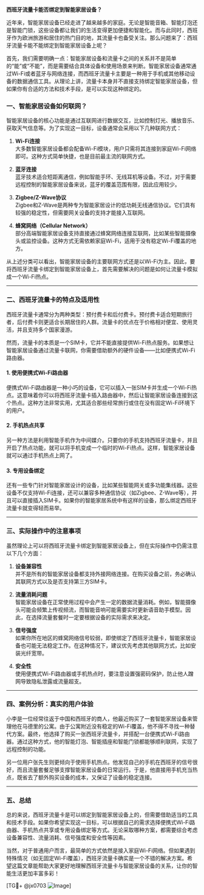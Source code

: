 **西班牙流量卡能否绑定到智能家居设备？**

近年来，智能家居设备已经走进了越来越多的家庭。无论是智能音箱、智能灯泡还是智能门锁，这些设备都让我们的生活变得更加便捷和智能化。而与此同时，西班牙作为欧洲旅游和居住的热门目的地，其流量卡也备受关注。那么问题来了：西班牙流量卡能不能绑定到智能家居设备上呢？

首先，我们需要明确一点：智能家居设备和流量卡之间的关系并不是简单的“能”或“不能”，而是需要结合具体设备和使用场景来判断。智能家居设备通常通过Wi-Fi或者蓝牙与网络连接，而西班牙流量卡主要是一种用于手机或其他移动设备的数据通信工具。从理论上讲，流量卡本身并不直接支持绑定智能家居设备，但如果你有合适的方法和技术手段，是可以实现这种绑定的。

### 一、智能家居设备如何联网？

智能家居设备的核心功能是通过互联网进行数据交互，比如控制灯光、播放音乐、获取天气信息等。为了实现这一目标，设备通常会采用以下几种联网方式：

1. **Wi-Fi连接**  
   大多数智能家居设备都会配备Wi-Fi模块，用户只需将其连接到家庭Wi-Fi网络即可。这种方式简单快捷，也是目前最主流的联网方式。

2. **蓝牙连接**  
   蓝牙技术适合短距离通信，例如智能手环、无线耳机等设备。不过，对于需要远程控制的智能家居设备来说，蓝牙的覆盖范围有限，因此应用较少。

3. **Zigbee/Z-Wave协议**  
   Zigbee和Z-Wave是两种专为智能家居设计的低功耗无线通信协议。它们具有较强的稳定性，但需要网关设备的支持才能接入互联网。

4. **蜂窝网络（Cellular Network）**  
   部分高端智能家居设备支持直接通过蜂窝网络连接互联网，比如某些智能摄像头或监控设备。这种方式无需依赖家庭Wi-Fi，适用于没有稳定Wi-Fi覆盖的地方。

从上述分类可以看出，智能家居设备的主要联网方式还是以Wi-Fi为主。因此，要将西班牙流量卡绑定到智能家居设备上，首先需要解决的问题是如何让流量卡模拟成一个Wi-Fi热点。

---

### 二、西班牙流量卡的特点及适用性

西班牙流量卡通常分为两种类型：预付费卡和后付费卡。预付费卡适合短期旅行者，后付费卡则更适合长期居住的人群。流量卡的优点在于价格相对便宜、使用灵活，并且支持多个国家漫游。

然而，流量卡的本质是一个SIM卡，它并不能直接提供Wi-Fi热点服务。如果想让智能家居设备通过流量卡联网，你需要借助额外的硬件设备——比如便携式Wi-Fi路由器。

#### 1. 使用便携式Wi-Fi路由器
便携式Wi-Fi路由器是一种小巧的设备，它可以插入一张SIM卡并生成一个Wi-Fi热点。这意味着你可以将西班牙流量卡插入路由器中，然后让智能家居设备连接到这个热点。这种方法非常实用，尤其适合那些经常旅行或住在没有固定Wi-Fi环境下的用户。

#### 2. 手机热点共享
另一种方法是利用智能手机作为中间媒介。只要你的手机支持西班牙流量卡，并且开启了热点功能，就可以将手机变成一个临时的Wi-Fi热点。这样，智能家居设备就可以通过手机热点上网了。

#### 3. 专用设备绑定
还有一些专门针对智能家居设计的设备，比如某些智能网关或多功能集线器。这些设备不仅支持Wi-Fi连接，还可以兼容多种通信协议（如Zigbee、Z-Wave等），并且可以直接插入SIM卡。如果你的智能家居系统中有这样的设备，那么绑定西班牙流量卡就变得轻而易举。

---

### 三、实际操作中的注意事项

虽然理论上可以将西班牙流量卡绑定到智能家居设备上，但在实际操作中仍需注意以下几个方面：

1. **设备兼容性**  
   并不是所有的智能家居设备都支持外接网络连接。在购买设备之前，务必确认其联网方式以及是否支持第三方SIM卡。

2. **流量消耗问题**  
   智能家居设备在正常使用过程中会产生一定的数据流量消耗。例如，智能摄像头可能会频繁上传视频流，而智能音响可能需要实时更新语音助手模型。因此，在选择流量套餐时一定要根据设备的实际需求来决定。

3. **信号强度**  
   如果你所在地区的蜂窝网络信号较弱，即使绑定了西班牙流量卡，智能家居设备也可能无法稳定工作。在这种情况下，建议优先考虑其他联网方式，比如安装光纤宽带。

4. **安全性**  
   使用便携式Wi-Fi路由器或手机热点时，要注意设置强密码保护，防止他人蹭网导致隐私泄露或流量超支。

---

### 四、案例分析：真实的用户体验

小李是一位经常往返于中国和西班牙的商人，他最近购买了一套智能家居设备来管理他在马德里的公寓。由于公寓附近没有稳定的Wi-Fi覆盖，他不得不寻找一种替代方案。最终，他选择了购买一张西班牙流量卡，并搭配一台便携式Wi-Fi路由器。通过这种方式，他的智能灯泡、智能插座和智能门锁都能够顺利联网，实现了远程控制的功能。

另一位用户张先生则更倾向于使用手机热点。他发现自己的手机在西班牙的信号很好，而且流量套餐足够支撑智能家居设备的日常运行。于是，他直接用手机充当热点，既省去了额外购买设备的成本，又保证了设备的稳定连接。

---

### 五、总结

总的来说，西班牙流量卡是可以绑定到智能家居设备上的，但需要借助适当的工具和技术手段。如果你希望实现这一目标，可以根据自己的需求选择便携式Wi-Fi路由器、手机热点共享或专用设备绑定等方式。无论采取哪种方案，都需要综合考虑设备兼容性、流量消耗、信号强度和安全性等因素。

当然，对于普通用户而言，最简单的方式依然是接入家庭Wi-Fi网络。但如果遇到特殊情况（如无固定Wi-Fi覆盖），西班牙流量卡确实是一个不错的解决方案。希望这篇文章能帮助大家更好地理解西班牙流量卡与智能家居设备的关系，让你的智能生活更加丰富多彩！

[TG💪+ @jx0703 ![Image](https://github.com/user-attachments/assets/dbca1d08-cadb-493c-b0ec-ad6f7a83f270)]